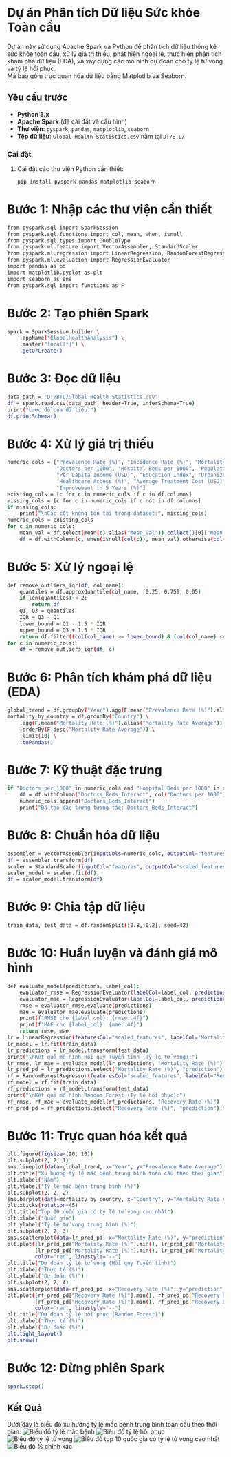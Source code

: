 
# Dự án Phân tích Dữ liệu Sức khỏe Toàn cầu

Dự án này sử dụng Apache Spark và Python để phân tích dữ liệu thống kê sức khỏe toàn cầu, xử lý giá trị thiếu, phát hiện ngoại lệ, thực hiện phân tích khám phá dữ liệu (EDA), và xây dựng các mô hình dự đoán cho tỷ lệ tử vong và tỷ lệ hồi phục.  
Mã bao gồm trực quan hóa dữ liệu bằng Matplotlib và Seaborn.

## Yêu cầu trước

- **Python 3.x**  
- **Apache Spark** (đã cài đặt và cấu hình)  
- **Thư viện**: `pyspark`, `pandas`, `matplotlib`, `seaborn`  
- **Tệp dữ liệu**: `Global Health Statistics.csv` nằm tại `D:/BTL/`

### Cài đặt

1. Cài đặt các thư viện Python cần thiết:  
   ```bash
   pip install pyspark pandas matplotlib seaborn
# Bước 1: Nhập các thư viện cần thiết
```bash
from pyspark.sql import SparkSession
from pyspark.sql.functions import col, mean, when, isnull
from pyspark.sql.types import DoubleType
from pyspark.ml.feature import VectorAssembler, StandardScaler
from pyspark.ml.regression import LinearRegression, RandomForestRegressor
from pyspark.ml.evaluation import RegressionEvaluator
import pandas as pd
import matplotlib.pyplot as plt
import seaborn as sns
from pyspark.sql import functions as F
```
# Bước 2: Tạo phiên Spark
```bash
spark = SparkSession.builder \
    .appName("GlobalHealthAnalysis") \
    .master("local[*]") \
    .getOrCreate()
```
# Bước 3: Đọc dữ liệu
```bash
data_path = "D:/BTL/Global Health Statistics.csv"
df = spark.read.csv(data_path, header=True, inferSchema=True)
print("Lược đồ của dữ liệu:")
df.printSchema()
```
# Bước 4: Xử lý giá trị thiếu
```bash
numeric_cols = ["Prevalence Rate (%)", "Incidence Rate (%)", "Mortality Rate (%)", "Recovery Rate (%)",
                "Doctors per 1000", "Hospital Beds per 1000", "Population Affected",
                "Per Capita Income (USD)", "Education Index", "Urbanization Rate (%)",
                "Healthcare Access (%)", "Average Treatment Cost (USD)", "DALYs",
                "Improvement in 5 Years (%)"]
existing_cols = [c for c in numeric_cols if c in df.columns]
missing_cols = [c for c in numeric_cols if c not in df.columns]
if missing_cols:
    print("\nCác cột không tồn tại trong dataset:", missing_cols)
numeric_cols = existing_cols
for c in numeric_cols:
    mean_val = df.select(mean(c).alias("mean_val")).collect()[0]["mean_val"]
    df = df.withColumn(c, when(isnull(col(c)), mean_val).otherwise(col(c)))
```
# Bước 5: Xử lý ngoại lệ
```bash
def remove_outliers_iqr(df, col_name):
    quantiles = df.approxQuantile(col_name, [0.25, 0.75], 0.05)
    if len(quantiles) < 2:
        return df
    Q1, Q3 = quantiles
    IQR = Q3 - Q1
    lower_bound = Q1 - 1.5 * IQR
    upper_bound = Q3 + 1.5 * IQR
    return df.filter((col(col_name) >= lower_bound) & (col(col_name) <= upper_bound))
for c in numeric_cols:
    df = remove_outliers_iqr(df, c)
```
# Bước 6: Phân tích khám phá dữ liệu (EDA)
```bash
global_trend = df.groupBy("Year").agg(F.mean("Prevalence Rate (%)").alias("Prevalence Rate Average")).toPandas()
mortality_by_country = df.groupBy("Country") \
    .agg(F.mean("Mortality Rate (%)").alias("Mortality Rate Average")) \
    .orderBy(F.desc("Mortality Rate Average")) \
    .limit(10) \
    .toPandas()
```
# Bước 7: Kỹ thuật đặc trưng
```bash
if "Doctors per 1000" in numeric_cols and "Hospital Beds per 1000" in numeric_cols:
    df = df.withColumn("Doctors_Beds_Interact", col("Doctors per 1000") * col("Hospital Beds per 1000"))
    numeric_cols.append("Doctors_Beds_Interact")
    print("Đã tạo đặc trưng tương tác: Doctors_Beds_Interact")
```
# Bước 8: Chuẩn hóa dữ liệu
```bash
assembler = VectorAssembler(inputCols=numeric_cols, outputCol="features")
df = assembler.transform(df)
scaler = StandardScaler(inputCol="features", outputCol="scaled_features", withMean=True, withStd=True)
scaler_model = scaler.fit(df)
df = scaler_model.transform(df)
```
# Bước 9: Chia tập dữ liệu
```bash
train_data, test_data = df.randomSplit([0.8, 0.2], seed=42)
```
# Bước 10: Huấn luyện và đánh giá mô hình
```bash
def evaluate_model(predictions, label_col):
    evaluator_rmse = RegressionEvaluator(labelCol=label_col, predictionCol="prediction", metricName="rmse")
    evaluator_mae = RegressionEvaluator(labelCol=label_col, predictionCol="prediction", metricName="mae")
    rmse = evaluator_rmse.evaluate(predictions)
    mae = evaluator_mae.evaluate(predictions)
    print(f"RMSE cho {label_col}: {rmse:.4f}")
    print(f"MAE cho {label_col}: {mae:.4f}")
    return rmse, mae
lr = LinearRegression(featuresCol="scaled_features", labelCol="Mortality Rate (%)")
lr_model = lr.fit(train_data)
lr_predictions = lr_model.transform(test_data)
print("\nKết quả mô hình Hồi quy Tuyến tính (Tỷ lệ tử vong):")
lr_rmse, lr_mae = evaluate_model(lr_predictions, "Mortality Rate (%)")
lr_pred_pd = lr_predictions.select("Mortality Rate (%)", "prediction").toPandas()
rf = RandomForestRegressor(featuresCol="scaled_features", labelCol="Recovery Rate (%)")
rf_model = rf.fit(train_data)
rf_predictions = rf_model.transform(test_data)
print("\nKết quả mô hình Random Forest (Tỷ lệ hồi phục):")
rf_rmse, rf_mae = evaluate_model(rf_predictions, "Recovery Rate (%)")
rf_pred_pd = rf_predictions.select("Recovery Rate (%)", "prediction").toPandas()
```
# Bước 11: Trực quan hóa kết quả
```bash
plt.figure(figsize=(20, 10))
plt.subplot(2, 2, 1)
sns.lineplot(data=global_trend, x="Year", y="Prevalence Rate Average")
plt.title("Xu hướng tỷ lệ mắc bệnh trung bình toàn cầu theo thời gian")
plt.xlabel("Năm")
plt.ylabel("Tỷ lệ mắc bệnh trung bình (%)")
plt.subplot(2, 2, 2)
sns.barplot(data=mortality_by_country, x="Country", y="Mortality Rate Average", order=mortality_by_country["Country"])
plt.xticks(rotation=45)
plt.title("Top 10 quốc gia có tỷ lệ tử vong cao nhất")
plt.xlabel("Quốc gia")
plt.ylabel("Tỷ lệ tử vong trung bình (%)")
plt.subplot(2, 2, 3)
sns.scatterplot(data=lr_pred_pd, x="Mortality Rate (%)", y="prediction", alpha=0.5)
plt.plot([lr_pred_pd["Mortality Rate (%)"].min(), lr_pred_pd["Mortality Rate (%)"].max()],
         [lr_pred_pd["Mortality Rate (%)"].min(), lr_pred_pd["Mortality Rate (%)"].max()], 
         color="red", linestyle="--")
plt.title("Dự đoán tỷ lệ tử vong (Hồi quy Tuyến tính)")
plt.xlabel("Thực tế (%)")
plt.ylabel("Dự đoán (%)")
plt.subplot(2, 2, 4)
sns.scatterplot(data=rf_pred_pd, x="Recovery Rate (%)", y="prediction", alpha=0.5)
plt.plot([rf_pred_pd["Recovery Rate (%)"].min(), rf_pred_pd["Recovery Rate (%)"].max()],
         [rf_pred_pd["Recovery Rate (%)"].min(), rf_pred_pd["Recovery Rate (%)"].max()], 
         color="red", linestyle="--")
plt.title("Dự đoán tỷ lệ hồi phục (Random Forest)")
plt.xlabel("Thực tế (%)")
plt.ylabel("Dự đoán (%)")
plt.tight_layout()
plt.show()
```
# Bước 12: Dừng phiên Spark
```bash
spark.stop()
```
## Kết Quả
Dưới đây là biểu đồ xu hướng tỷ lệ mắc bệnh trung bình toàn cầu theo thời gian:
![Biểu đồ tỷ lệ mắc bệnh](images/1.jpg)
![Biểu đồ tỷ lệ hồi phục](images/2.jpg)
![Biểu đồ tỷ lệ tử vong](images/3.jpg)
![Biểu đồ top 10 quốc gia có tỷ lệ tử vong cao nhất](images/4.jpg)
![Biểu đồ % chính xác](images/5.jpg)
